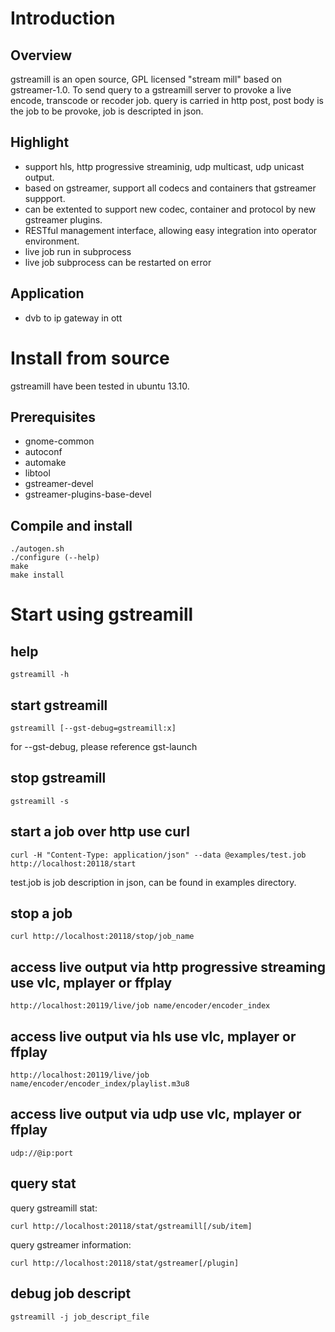 # Introduction

## Overview

gstreamill is an open source, GPL licensed "stream mill" based on gstreamer-1.0. To send query to a gstreamill server to provoke a live encode, transcode or recoder job. query is carried in http post, post body is the job to be provoke, job is descripted in json.

## Highlight

   * support hls, http progressive streaminig, udp multicast, udp unicast output.
   * based on gstreamer, support all codecs and containers that gstreamer suppport.
   * can be extented to support new codec, container and protocol by new gstreamer plugins.
   * RESTful management interface, allowing easy integration into operator environment.
   * live job run in subprocess
   * live job subprocess can be restarted on error

## Application

   * dvb to ip gateway in ott

# Install from source

gstreamill have been tested in ubuntu 13.10.

## Prerequisites

   * gnome-common
   * autoconf
   * automake
   * libtool
   * gstreamer-devel
   * gstreamer-plugins-base-devel

## Compile and install

    ./autogen.sh
    ./configure (--help)
    make
    make install

# Start using gstreamill

## help

    gstreamill -h

## start gstreamill

    gstreamill [--gst-debug=gstreamill:x]

for --gst-debug, please reference gst-launch

## stop gstreamill

    gstreamill -s

## start a job over http use curl

    curl -H "Content-Type: application/json" --data @examples/test.job http://localhost:20118/start

test.job is job description in json, can be found in examples directory.

## stop a job

    curl http://localhost:20118/stop/job_name

## access live output via http progressive streaming use vlc, mplayer or ffplay

    http://localhost:20119/live/job name/encoder/encoder_index

## access live output via hls use vlc, mplayer or ffplay

    http://localhost:20119/live/job name/encoder/encoder_index/playlist.m3u8

## access live output via udp use vlc, mplayer or ffplay

    udp://@ip:port

## query stat

query gstreamill stat:

    curl http://localhost:20118/stat/gstreamill[/sub/item]

query gstreamer information:

    curl http://localhost:20118/stat/gstreamer[/plugin]

## debug job descript

    gstreamill -j job_descript_file
